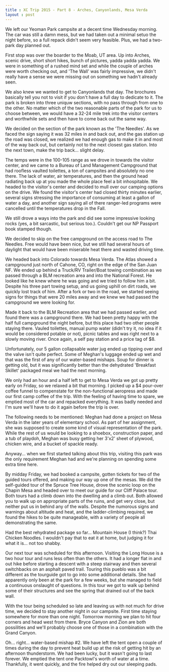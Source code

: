 ```yaml
---
title : XC Trip 2015 - Part 8 - Arches, Canyonlands, Mesa Verda
layout : post
--- 
```


We left our Yeoman Park campsite at a decent time Wednesday morning. The car was still a damn mess, but we had taken out a minimal setuo the night before, so a full repack didn't seem very feasible.  Plus, we had a two-park day planned out.

First stop was over the boarder to the Moab, UT area.  Up into Arches, scenic drive, short short hikes, bunch of pictures, yadda yadda yadda.  We were in something of a rushed mind set and while the couple of arches were worth checking out, and \'The Wall\' was fairly impressive, we didn\'t really have a sense we were missing out on something we hadn't already seen.  

We also knew we wanted to get to Canyonlands that day.  The brochures basically tell you not to visit if you don't have a full day to dedicate to it.  The park is broken into three uniquw sections, with no pass through from one to the other.  No matter which of the two reasonable parts of the park for us to choose between, we would have a 32-24 mile trek into the visitor centers and worthwhile sets and then have to come back out the same way.  

We decided on the section of the park known as the \'The Needles\'.  As we faced the sign saying it was 32 miles in and back out, and the gas station up the road was closed, we realized we had enough gas to make it in and most of the way back out, but certainly not to the next closest gas station.  Into the next town, make the trip back... slight delay.

The temps were in the 100-105 range as we drove in towards the visitor center, and we came to a Bureau of Land Management Campground that had roofless vaulted toilettes, a ton of campsites and absolutely no one there.  The lack of water, air temperatures, and then the ground head radiating back up at you made the whole place feel a bit inhospitable.  We headed to the visitor\'s center and decided to mull over our camping options on the drive.  We found the visitor\'s center had closed thirty minutes earlier, several signs stressing the importance of consuming at least a gallon of water a day, and another sign saying all of there ranger-led programs were cancelled until the temperatures drop in the Fall.  

We still drove a ways into the park and did see some impressive looking rocks (yes, a bit sarcastic, but serious too.).  Couldn't get our NP Passport book stamped though.

We decided to skip on the free campground on the access road to The Needles.  Free would have been nice, but we still had several hours of daylight that would have been miserable heat there and wasted driving time.  

We headed back into Colorado towards Mesa Verda.  The Atlas showed a campground just north of Cahone, CO, right on the edge of the San Juan NF.  We ended up behind a Truck/RV Trailer/Boat towing combination as we passed through a BLM recreation area and into the National Forest.  He looked like he knew where he was going and we tried to follow him a bit.  Despite his three part towing setup, and us going uphill on dirt roads, we quickly lost track of him.  After a fork or two in the road, we started seeing signs for things that were 20 miles away and we knew we had passed the campground we were looking for.  

Made it back to the BLM Recreation area that we had passed earlier, and found there was a campground there.  We had been pretty happy with the half full campground the night before, but this place had two other people staying there.  Vauled toilettes, manual pump water (didn't try it, no idea if it would be considered potable or not), picnic tables and was right next to a slowly moving river.  Once again, a self pay station and a price tag of $8.

Unfortunately, our 5 gallon collapsable water jug ended up tipping over and the valve isn't quite perfect.  Some of Meghan\'s luggage ended up wet and that was the first of any of our water-based mishaps.  Soup for dinner is getting old, but it was significantly better than the dehydrated \'Breakfast Skillet\' packaged meal we had the next morning.  

We only had an hour and a half left to get to Mesa Verda we got up pretty early on Friday, so we relaxed a bit that morning.  I picked up a $4 pour-over coffee funnel to compenstate for the non-functional aeropress and made our first camp coffee of the trip.  With the feeling of having time to spare, we emptied most of the car and repacked everything.  It was badly needed and I'm sure we'll have to do it again before the trip is over. 

The following needs to be mentioned:
Meghan had done a project on Mesa Verda in the later years of elementary school.  As part of her assignment, she was supposed to create some kind of visual representation of the park.  While the rest of us would be looking to a shoebox, construction paper, and a tub of playdoh, Meghan was busy getting her 3\'x2\' sheet of plywood, chicken wire, and a bucket of spackle ready.

Anyway... when we first started talking about this trip, visiting this park was the only requirement Meghan had and we\'re planning on spending some extra time here.

By midday Friday, we had booked a campsite, gotten tickets for two of the guided tours offered, and making our way up one of the mesas.  We did the self-guided tour of the Spruce Tree House, drove the scenic loop on the Chapin Mesa and headed over to meet our guide for our Cliff Palace tour.  Both tours had a climb down into the dwelling and a climb out.  Both allowed you to walk up on appropriate parts of the ruins, and get very close, but neither put us in behind any of the walls.  Despite the numorous signs and warnings about altitude and heat, and the ladder-climbing required, we found the hikes to be quite manageable, with a variety of people all demonstrating the same. 

Had the best rehydrated package so far... Mountain House (I think?) Thai Chicken Noodles.  I wouldn't pay that to eat it at home, but judging it for what it is... not too shabby.

Our next tour was scheduled for this afternoon.  Visiting the Long House is a two hour tour and runs less often than the others.  It had a longer flat in and out hike before starting a descent with a steep stairway and then several switchbacks on an asphalt paved trail.  Touring this pueblo was a bit different as the tourguide got to go into some additional details.  She had apparently only been at the park for a few weeks, but she managed to field a continuous onslaught of questions.  In this tour we got to walk up behind some of their structures and see the spring that drained out of the back wall.

With the tour being scheduled so late and leaving us with not much for drive time, we decided to stay another night in our campsite. First time staying somewhere for more than one night.  Tomorrow morning we plan to hit four corners and head west from there.  Bryce Canyon and Zion are both possilities and we'll probably choose one of those in a combination with the Grand Canyon.

Oh... right... water-based mishap #2.  We have left the tent open a couple of times during the day to prevent heat build up at the risk of getting hit by an afternoon thunderstorm.  We had been lucky, but it wasn't going to last forever.  We emptied the tent one Packtowl's worth of water at a time.  Thankfully, it went quickly, and the fire helped dry out our sleeping pads.




